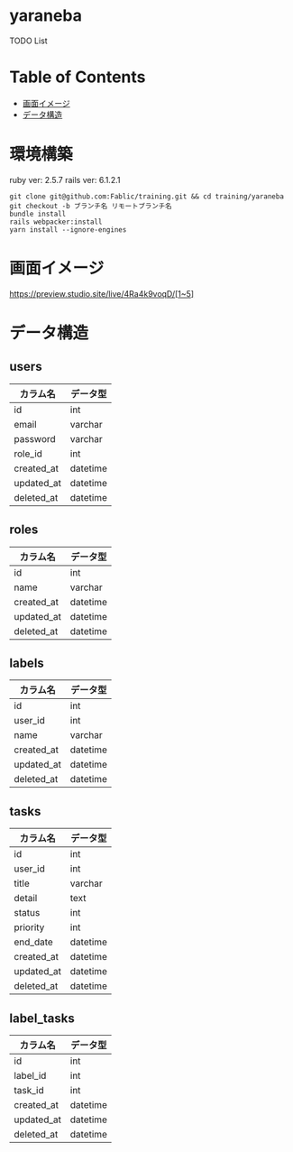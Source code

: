 # yaraneba
TODO List

# Table of Contents
- [画面イメージ](#画面イメージ)
- [データ構造](#データ構造)

# 環境構築
ruby ver: 2.5.7
rails ver: 6.1.2.1
```
git clone git@github.com:Fablic/training.git && cd training/yaraneba
git checkout -b ブランチ名 リモートブランチ名
bundle install
rails webpacker:install
yarn install --ignore-engines
```

# 画面イメージ
https://preview.studio.site/live/4Ra4k9voqD/[1~5]

# データ構造
## users
|カラム名|データ型|
|----|----|
|id|int|
|email|varchar|
|password|varchar|
|role_id|int|
|created_at|datetime|
|updated_at|datetime|
|deleted_at|datetime|

## roles
|カラム名|データ型|
|----|----|
|id|int|
|name|varchar|
|created_at|datetime|
|updated_at|datetime|
|deleted_at|datetime|

## labels
|カラム名|データ型|
|----|----|
|id|int|
|user_id|int|
|name|varchar|
|created_at|datetime|
|updated_at|datetime|
|deleted_at|datetime|

## tasks
|カラム名|データ型|
|----|----|
|id|int|
|user_id|int|
|title|varchar|
|detail|text|
|status|int|
|priority|int|
|end_date|datetime|
|created_at|datetime|
|updated_at|datetime|
|deleted_at|datetime|

## label_tasks
|カラム名|データ型|
|----|----|
|id|int|
|label_id|int|
|task_id|int|
|created_at|datetime|
|updated_at|datetime|
|deleted_at|datetime|
